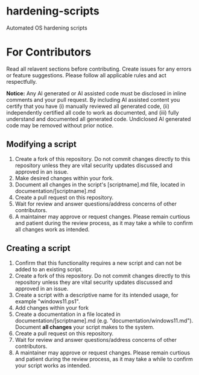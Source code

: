 # hardening-scripts
Automated OS hardening scripts

# For Contributors
Read all relavent sections before contributing. Create issues for any errors or feature suggestions. Please follow all applicable rules and act respectfully. 

**Notice:** Any AI generated or AI assisted code must be disclosed in inline comments and your pull request. By including AI assisted content you certify that you have (i) manually reviewed all generated code, (ii) independently certified all code to work as documented, and (iii) fully understand and documented all generated code. Undiclosed AI generated code may be removed without prior notice.
## Modifying a script
1. Create a fork of this repository. Do not commit changes directly to this repository unless they are vital security updates discussed and approved in an issue.
2. Make desired changes within your fork.
3. Document all changes in the script's [scriptname].md file, located in documentation/[scriptname].md
4. Create a pull request on this repository.
5. Wait for review and answer questions/address concerns of other contributors.
6. A maintainer may approve or request changes. Please remain curtious and patient during the review process, as it may take a while to confirm all changes work as intended.
## Creating a script
1. Confirm that this functionality requires a new script and can not be added to an existing script. 
2. Create a fork of this repository. Do not commit changes directly to this repository unless they are vital security updates discussed and approved in an issue.
3. Create a script with a descriptive name for its intended usage, for example "windows11.ps1".
4. Add changes within your fork
5. Create a documentation in a file located in documentation/[scriptname].md (e.g. "documentation/windows11.md"). Document **all changes** your script makes to the system.
6. Create a pull request on this repository.
7. Wait for review and answer questions/address concerns of other contributors.
8. A maintainer may approve or request changes. Please remain curtious and patient during the review process, as it may take a while to confirm your script works as intended.
